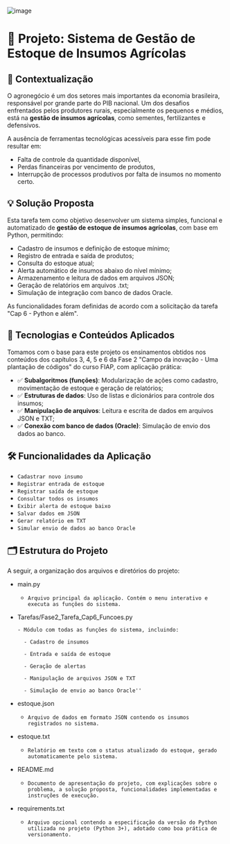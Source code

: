 ![image](https://github.com/user-attachments/assets/8b01d4b0-7067-4ffd-92cd-939f6d2821fa)




# 🧪 Projeto: Sistema de Gestão de Estoque de Insumos Agrícolas

## 🌱 Contextualização

O agronegócio é um dos setores mais importantes da economia brasileira, responsável por grande parte do PIB nacional. Um dos desafios enfrentados pelos produtores rurais, especialmente os pequenos e médios, está na **gestão de insumos agrícolas**, como sementes, fertilizantes e defensivos.

A ausência de ferramentas tecnológicas acessíveis para esse fim pode resultar em:
- Falta de controle da quantidade disponível,
- Perdas financeiras por vencimento de produtos,
- Interrupção de processos produtivos por falta de insumos no momento certo.

## 💡 Solução Proposta

Esta tarefa tem como objetivo desenvolver um sistema simples, funcional e automatizado de **gestão de estoque de insumos agrícolas**, com base em Python, permitindo:

- Cadastro de insumos e definição de estoque mínimo;
- Registro de entrada e saída de produtos;
- Consulta do estoque atual;
- Alerta automático de insumos abaixo do nível mínimo;
- Armazenamento e leitura de dados em arquivos JSON;
- Geração de relatórios em arquivos .txt;
- Simulação de integração com banco de dados Oracle.

As funcionalidades foram definidas de acordo com a solicitação da tarefa "Cap 6 - Python e além".


## 🧰 Tecnologias e Conteúdos Aplicados

Tomamos com o base para este projeto os ensinamentos obtidos nos conteúdos dos capítulos 3, 4, 5 e 6 da Fase 2 "Campo da inovação - Uma plantação de códigos" do curso FIAP, com aplicação prática:

- ✅ **Subalgoritmos (funções)**: Modularização de ações como cadastro, movimentação de estoque e geração de relatórios;
- ✅ **Estruturas de dados**: Uso de listas e dicionários para controle dos insumos;
- ✅ **Manipulação de arquivos**: Leitura e escrita de dados em arquivos JSON e TXT;
- ✅ **Conexão com banco de dados (Oracle)**: Simulação de envio dos dados ao banco.

## 🛠️ Funcionalidades da Aplicação

- `Cadastrar novo insumo`
- `Registrar entrada de estoque`
- `Registrar saída de estoque`
- `Consultar todos os insumos`
- `Exibir alerta de estoque baixo`
- `Salvar dados em JSON`
- `Gerar relatório em TXT`
- `Simular envio de dados ao banco Oracle`

## 🗂️ Estrutura do Projeto
A seguir, a organização dos arquivos e diretórios do projeto:

- main.py

  -     Arquivo principal da aplicação. Contém o menu interativo e executa as funções do sistema.

- Tarefas/Fase2_Tarefa_Cap6_Funcoes.py

      - Módulo com todas as funções do sistema, incluindo:
    
        - Cadastro de insumos
            
        - Entrada e saída de estoque
            
        - Geração de alertas
            
        - Manipulação de arquivos JSON e TXT
            
        - Simulação de envio ao banco Oracle''

- estoque.json
  -     Arquivo de dados em formato JSON contendo os insumos registrados no sistema.

- estoque.txt
  -     Relatório em texto com o status atualizado do estoque, gerado automaticamente pelo sistema.

- README.md
  -     Documento de apresentação do projeto, com explicações sobre o problema, a solução proposta, funcionalidades implementadas e instruções de execução.

- requirements.txt
  -     Arquivo opcional contendo a especificação da versão do Python utilizada no projeto (Python 3+), adotado como boa prática de versionamento.
